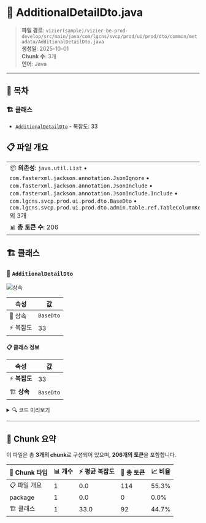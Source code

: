 # 📄 AdditionalDetailDto.java

> **파일 경로**: `vizier(sample)/vizier-be-prod-develop/src/main/java/com/lgcns/svcp/prod/ui/prod/dto/common/metadata/AdditionalDetailDto.java`  
> **생성일**: 2025-10-01  
> **Chunk 수**: 3개  
> **언어**: Java
---

## 📑 목차

### 🏗️ 클래스
- [`AdditionalDetailDto`](#class-additionaldetaildto) - 복잡도: 33

## 📋 파일 개요

| | |
|--|--|
| 📦 **의존성**: `java.util.List` • `com.fasterxml.jackson.annotation.JsonIgnore` • `com.fasterxml.jackson.annotation.JsonInclude` • `com.fasterxml.jackson.annotation.JsonInclude.Include` • `com.lgcns.svcp.prod.ui.prod.dto.BaseDto` • `com.lgcns.svcp.prod.ui.prod.dto.admin.table.ref.TableColumnKeyValue` 외 3개 | ⚡ **총 복잡도**: 33 |
| 📊 **총 토큰 수**: 206 |  |



## 🏗️ 클래스

### <a id="class-additionaldetaildto"></a>🎯 `AdditionalDetailDto`

![상속](https://img.shields.io/badge/상속-1개-blue)

| 속성 | 값 |
|------|----|
| 🧬 상속 | `BaseDto` |
| ⚡ 복잡도 | 33 |



#### 📋 클래스 정보

| 속성 | 값 |
|------|----|
| ⚡ **복잡도** | 33 || 📍 **라인 범위** | 17-17 |
| 🏗️ **상속** | `BaseDto` || 🏷️ **태그** | `class, java` |

<details>
<summary>🔍 코드 미리보기</summary>

```java
public class AdditionalDetailDto extends BaseDto {
	private String attrUuid;
	private String itemCode;
	private String fieldTypeCode;
	private String commGroupCode;
	private long sortNo;
	private String useYn;
	private String attrMaxLength;
	private String requiredYn;
	private String labelId;
	private String dispTab;
	private String dispCardYn;
	private String advSearchYn;
	private String attrVal;
	private String attrRefTableName;

	@JsonInclude(Include.NON_NULL)
	private List<TableColumnKeyValue> tableColumns;

	@JsonIgnore
	private String objUuid;
	private String obName;
	private String labelName;
	private String labelDscr;

	public String getAttrVal() {
		if (StringUtilCustom.isEmpty(attrVal) || (!"NF".equals(fieldTypeCode) && !"RF".equals(fieldTypeCode))) {
			return attrVal;
		}
		if ...
```

**Chunk 정보**
- 🆔 **ID**: `e43c717f4928`
- 📍 **라인**: 17-17
- 📊 **토큰**: 92
- 🏷️ **태그**: `class, java`

</details>

---





## 🧩 Chunk 요약

이 파일은 총 **3개의 chunk**로 구성되어 있으며, **206개의 토큰**을 포함합니다.

| 🧩 Chunk 타입 | 📊 개수 | ⚡ 평균 복잡도 | 📝 총 토큰 | 📈 비율 |
|---------------|--------|-------------|----------|--------|
| 📋 파일 개요 | 1 | 0.0 | 114 | 55.3% |
| package | 1 | 0.0 | 0 | 0.0% |
| 🏗️ 클래스 | 1 | 33.0 | 92 | 44.7% |

